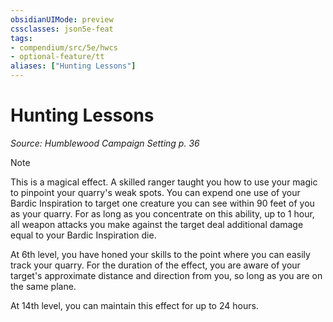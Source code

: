 ```yaml
---
obsidianUIMode: preview
cssclasses: json5e-feat
tags:
- compendium/src/5e/hwcs
- optional-feature/tt
aliases: ["Hunting Lessons"]
---
```

# Hunting Lessons
*Source: Humblewood Campaign Setting p. 36*  

> [!note]
> This is a magical effect. A skilled ranger taught you how to use your magic to pinpoint your quarry's weak spots. You can expend one use of your Bardic Inspiration to target one creature you can see within 90 feet of you as your quarry. For as long as you concentrate on this ability, up to 1 hour, all weapon attacks you make against the target deal additional damage equal to your Bardic Inspiration die.

At 6th level, you have honed your skills to the point where you can easily track your quarry. For the duration of the effect, you are aware of your target's approximate distance and direction from you, so long as you are on the same plane.

At 14th level, you can maintain this effect for up to 24 hours.